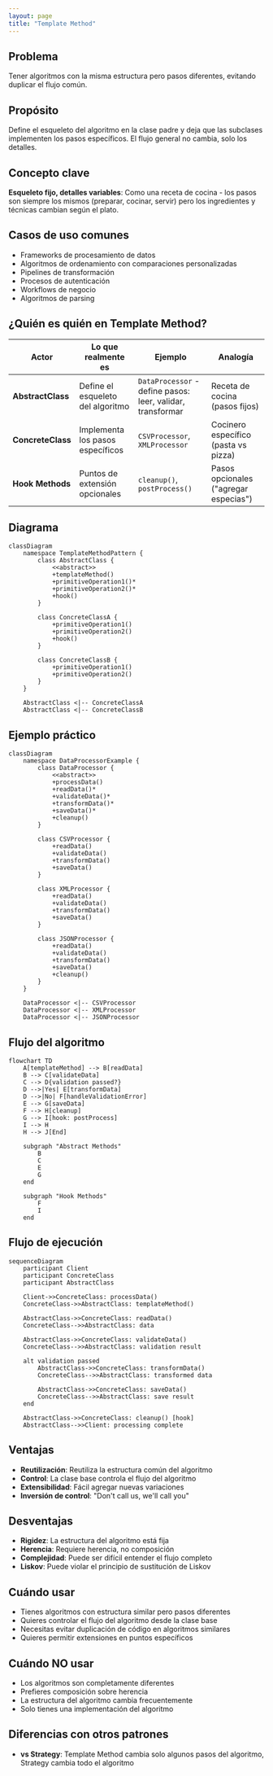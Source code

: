 ```yaml
---
layout: page
title: "Template Method"
---
```


## Problema
Tener algoritmos con la misma estructura pero pasos diferentes, evitando duplicar el flujo común.

## Propósito
Define el esqueleto del algoritmo en la clase padre y deja que las subclases implementen los pasos específicos. El flujo general no cambia, solo los detalles.

## Concepto clave
**Esqueleto fijo, detalles variables**: Como una receta de cocina - los pasos son siempre los mismos (preparar, cocinar, servir) pero los ingredientes y técnicas cambian según el plato.

## Casos de uso comunes
- Frameworks de procesamiento de datos
- Algoritmos de ordenamiento con comparaciones personalizadas
- Pipelines de transformación
- Procesos de autenticación
- Workflows de negocio
- Algoritmos de parsing

## ¿Quién es quién en Template Method?

| Actor | Lo que realmente es | Ejemplo | Analogía |
|-------|--------------------|---------|-----------|
| **AbstractClass** | Define el esqueleto del algoritmo | `DataProcessor` - define pasos: leer, validar, transformar | Receta de cocina (pasos fijos) |
| **ConcreteClass** | Implementa los pasos específicos | `CSVProcessor`, `XMLProcessor` | Cocinero específico (pasta vs pizza) |
| **Hook Methods** | Puntos de extensión opcionales | `cleanup()`, `postProcess()` | Pasos opcionales ("agregar especias") |

## Diagrama

```mermaid
classDiagram
    namespace TemplateMethodPattern {
        class AbstractClass {
            <<abstract>>
            +templateMethod()
            +primitiveOperation1()*
            +primitiveOperation2()*
            +hook()
        }
        
        class ConcreteClassA {
            +primitiveOperation1()
            +primitiveOperation2()
            +hook()
        }
        
        class ConcreteClassB {
            +primitiveOperation1()
            +primitiveOperation2()
        }
    }
    
    AbstractClass <|-- ConcreteClassA
    AbstractClass <|-- ConcreteClassB
```

## Ejemplo práctico

```mermaid
classDiagram
    namespace DataProcessorExample {
        class DataProcessor {
            <<abstract>>
            +processData()
            +readData()*
            +validateData()*
            +transformData()*
            +saveData()*
            +cleanup()
        }
        
        class CSVProcessor {
            +readData()
            +validateData()
            +transformData()
            +saveData()
        }
        
        class XMLProcessor {
            +readData()
            +validateData()
            +transformData()
            +saveData()
        }
        
        class JSONProcessor {
            +readData()
            +validateData()
            +transformData()
            +saveData()
            +cleanup()
        }
    }
    
    DataProcessor <|-- CSVProcessor
    DataProcessor <|-- XMLProcessor
    DataProcessor <|-- JSONProcessor
```

## Flujo del algoritmo

```mermaid
flowchart TD
    A[templateMethod] --> B[readData]
    B --> C[validateData]
    C --> D{validation passed?}
    D -->|Yes| E[transformData]
    D -->|No| F[handleValidationError]
    E --> G[saveData]
    F --> H[cleanup]
    G --> I[hook: postProcess]
    I --> H
    H --> J[End]
    
    subgraph "Abstract Methods"
        B
        C
        E
        G
    end
    
    subgraph "Hook Methods"
        F
        I
    end
```

## Flujo de ejecución

```mermaid
sequenceDiagram
    participant Client
    participant ConcreteClass
    participant AbstractClass
    
    Client->>ConcreteClass: processData()
    ConcreteClass->>AbstractClass: templateMethod()
    
    AbstractClass->>ConcreteClass: readData()
    ConcreteClass-->>AbstractClass: data
    
    AbstractClass->>ConcreteClass: validateData()
    ConcreteClass-->>AbstractClass: validation result
    
    alt validation passed
        AbstractClass->>ConcreteClass: transformData()
        ConcreteClass-->>AbstractClass: transformed data
        
        AbstractClass->>ConcreteClass: saveData()
        ConcreteClass-->>AbstractClass: save result
    end
    
    AbstractClass->>ConcreteClass: cleanup() [hook]
    AbstractClass-->>Client: processing complete
```



## Ventajas
- **Reutilización**: Reutiliza la estructura común del algoritmo
- **Control**: La clase base controla el flujo del algoritmo
- **Extensibilidad**: Fácil agregar nuevas variaciones
- **Inversión de control**: "Don't call us, we'll call you"

## Desventajas
- **Rigidez**: La estructura del algoritmo está fija
- **Herencia**: Requiere herencia, no composición
- **Complejidad**: Puede ser difícil entender el flujo completo
- **Liskov**: Puede violar el principio de sustitución de Liskov

## Cuándo usar
- Tienes algoritmos con estructura similar pero pasos diferentes
- Quieres controlar el flujo del algoritmo desde la clase base
- Necesitas evitar duplicación de código en algoritmos similares
- Quieres permitir extensiones en puntos específicos

## Cuándo NO usar
- Los algoritmos son completamente diferentes
- Prefieres composición sobre herencia
- La estructura del algoritmo cambia frecuentemente
- Solo tienes una implementación del algoritmo

## Diferencias con otros patrones
- **vs Strategy**: Template Method cambia solo algunos pasos del algoritmo, Strategy cambia todo el algoritmo
